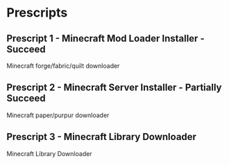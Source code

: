 # Prescripts

## Prescript 1 - Minecraft Mod Loader Installer - Succeed
Minecraft forge/fabric/quilt downloader

## Prescript 2 - Minecraft Server Installer - Partially Succeed
Minecraft paper/purpur downloader

## Prescript 3 - Minecraft Library Downloader
Minecraft Library Downloader

